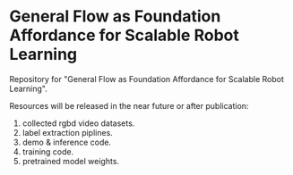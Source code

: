 # General Flow as Foundation Affordance for Scalable Robot Learning

Repository for "General Flow as Foundation Affordance for Scalable Robot Learning".

Resources will be released in the near future or after publication: 

1. collected rgbd video datasets.
2. label extraction piplines.
3. demo & inference code.
4. training code.
5. pretrained model weights.

